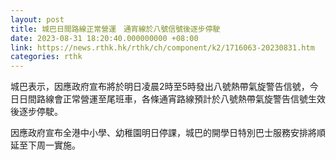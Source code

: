 ```yaml
---
layout: post
title: 城巴日間路線正常營運　通宵線於八號信號後逐步停駛
date: 2023-08-31 18:20:40.000000000 +08:00
link: https://news.rthk.hk/rthk/ch/component/k2/1716063-20230831.htm
categories: rthk
---
```


城巴表示，因應政府宣布將於明日凌晨2時至5時發出八號熱帶氣旋警告信號，今日日間路線會正常營運至尾班車，各條通宵路線預計於八號熱帶氣旋警告信號生效後逐步停駛。

因應政府宣布全港中小學、幼稚園明日停課，城巴的開學日特別巴士服務安排將順延至下周一實施。

